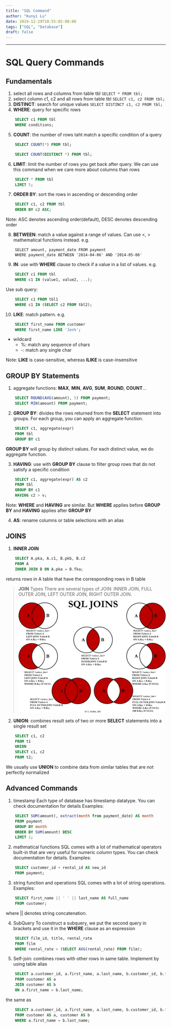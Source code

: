 ```yaml
---
title: "SQL Command"
author: "Kunyi Lu"
date: 2019-12-29T10:55:02-08:00
tags: ["SQL", "Database"]
draft: false
---
```


---

# SQL Query Commands

## Fundamentals

1. select all rows and columns from table tbl
   `SELECT * FROM tbl;`
2. select column c1, c2 and all rows from table tbl
   `SELECT c1, c2 FROM tbl;`
3. **DISTINCT**: search for unique values
   `SELECT DISTINCT c1, c2 FROM tbl;`
4. **WHERE**: query for specific rows

```sql
    SELECT c1 FROM tbl
    WHERE conditions;
```

5. **COUNT**: the number of rows taht match a specific condition of a query

```sql
    SELECT COUNT(*) FROM tbl;
```

```sql
    SELECT COUNT(DISTINCT *) FROM tbl;
```

6. **LIMIT**: limit the number of rows you get back after query. We can use this command when we care more about columns than rows

```sql
    SELECT * FROM tbl
    LIMIT 5;
```

7. **ORDER BY**: sort the rows in ascending or descending order

```sql
    SELECT c1, c2 FROM tbl
    ORDER BY c2 ASC;
```

Note: ASC denotes ascending order(default), DESC denotes descending order

8. **BETWEEN**: match a value against a range of values. Can use <, > mathematical functions instead. e.g.

```
    SELECT amount, payment_date FROM payment
    WHERE payment_date BETWEEN '2014-04-06' AND '2014-05-06'
```

9. **IN**: use with **WHERE** clause to check if a value in a list of values. e.g.

```sql
    SELECT c1 FROM tbl
    WHERE c1 IN (value1, value2, ...);
```

Use sub query:

```sql
    SELECT c1 FROM tbl1
    WHERE c1 IN (SELECT c2 FROM tbl2);
```

10. **LIKE**: match pattern. e.g.

```sql
    SELECT first_name FROM customer
    WHERE first_name LIKE 'Jen%';
```

- wildcard
  - %: match any sequence of chars
  - -: match any single char

Note: **LIKE** is case-sensitive, whereas **ILIKE** is case-insensitive

## GROUP BY Statements

1. aggregate functions: **MAX**, **MIN**, **AVG**, **SUM**, **ROUND**, **COUNT**...

```sql
    SELECT ROUND(AVG(amount), 5) FROM payment;
    SELECT MIN(amount) FROM payment;
```

2. **GROUP BY**: divides the rows returned from the **SELECT** statement into groups. For each group, you can apply an aggregate function.

```sql
    SELECT c1, aggregate(expr)
    FROM tbl
    GROUP BY c1
```

**GROUP BY** will group by distinct values. For each distinct value, we do aggregate function.

3. **HAVING**: use with **GROUP BY** clause to filter group rows that do not satisfy a specific condition

```sql
    SELECT c1, aggregate(expr) AS c2
    FROM tbl
    GROUP BY c1
    HAVING c2 > v;
```

Note: **WHERE** and **HAVING** are similar. But **WHERE** applies before **GROUP BY** and **HAVING** applies after **GROUP BY**

4. **AS**: rename columns or table selections with an alias

## JOINS

1. **INNER JOIN**

```sql
    SELECT A.pka, A.c1, B.pkb, B.c2
    FROM A
    INNER JOIN B ON A.pka = B.fka;
```

returns rows in A table that have the corresponding rows in B table

> **JOIN** Types
> There are several types of JOIN: INNER JOIN, FULL OUTER JOIN, LEFT OUTER JOIN, RIGHT OUTER JOIN.
> ![JOIN Type Venn Graph](../image/sql.md/sql_venn_graph.jpg)

2. **UNION**: combines result sets of two or more **SELECT** statements into a single result set

```sql
    SELECT c1, c2
    FROM t1
    UNION
    SELECT c1, c2
    FROM t2;
```

We usually use **UNION** to combine data from similar tables that are not perfectly normalized

## Advanced Commands

1. timestamp
   Each type of database has timestamp datatype. You can check documentation for details
   Examples:

```sql
    SELECT SUM(amount), extract(month from payment_date) AS month
    FROM payment
    GROUP BY month
    ORDER BY SUM(amount) DESC
    LIMIT 1;
```

2. mathmatical functions
   SQL comes with a lot of mathematical operators built-in that are very useful for numeric column types. You can check documentation for details.
   Examples:

```sql
    SELECT customer_id + rental_id AS new_id
    FROM payment;
```

3. string function and operations
   SQL comes with a lot of string operations.
   Examples:

```sql
    SELECT first_name || ' ' || last_name AS full_name
    FROM customer;
```

where || denotes string concatenation.

4. SubQuery
   To construct a subquery, we put the second query in brackets and use it in the **WHERE** clause as an expression

```sql
    SELECT film_id, title, rental_rate
    FROM film
    WHERE rental_rate > (SELECT AVG(rental_rate) FROM film);
```

5. Self-join: combines rows with other rows in same table. Implement by using table alias

```sql
    SELECT a.customer_id, a.first_name, a.last_name, b.customer_id, b.first_name, b.last_name
    FROM customer AS a
    JOIN customer AS b
    ON a.first_name = b.last_name;
```

the same as

```sql
    SELECT a.customer_id, a.first_name, a.last_name, b.customer_id, b.first_name, b.last_name
    FROM customer AS a, customer AS b
    WHERE a.first_name = b.last_name;
```
